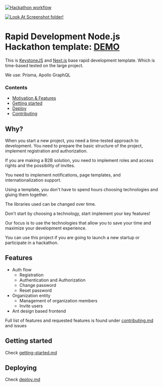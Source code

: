 [![Hackathon workflow](https://image.shutterstock.com/image-vector/banner-hackathon-design-sprintlike-event-260nw-1418226719.jpg)](https://drive.google.com/drive/folders/1Srw2T91_rRLTWgJc-Zh693hhbD2JS6Yh)

[![Look At Screenshot folder!](https://user-images.githubusercontent.com/1394025/105494912-4cbe4d80-5cdd-11eb-8148-4940c0ce7846.png)](https://drive.google.com/drive/folders/1Srw2T91_rRLTWgJc-Zh693hhbD2JS6Yh)

# Rapid Development Node.js Hackathon template: [DEMO](https://demo.dok.8iq.dev/)

This is [KeystoneJS](https://github.com/keystonejs/keystone) and [Next.js](https://github.com/vercel/next.js) base rapid development template.
Which is time-based tested on the large project.

We use: Prisma, Apollo GraphQL

### Contents

* [Motivation & Features](#why)
* [Getting started](docs/getting-started.md)
* [Deploy](docs/deploy.md)
* [Contributing](docs/contributing.md)

## Why?

When you start a new project, you need a time-tested approach to development. 
You need to prepare the basic structure of the project, implement registration and authorization.

If you are making a B2B solution, you need to implement roles and access rights and the possibility of invites.

You need to implement notifications, page templates, and internationalization support.

Using a template, you don't have to spend hours choosing technologies and gluing them together.

The libraries used can be changed over time. 

Don't start by choosing a technology, start implement your key features!

Our focus is to use the technologies that allow you to save your time and maximize your development experience.

You can use this project if you are going to launch a new startup or participate in a hackathon.

## Features

* Auth flow
  * Registration
  * Authentication and Authorization
  * Change password
  * Reset password
* Organization entity
  * Management of organization members
  * Invite users
* Ant design based frontend

Full list of features and requested features is found under [contributing.md](docs/contributing.md) and issues

## Getting started

Check [getting-started.md](docs/getting-started.md)

## Deploying

Check [deploy.md](docs/deploy.md)
